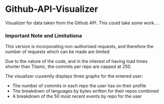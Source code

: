 # Github-API-Visualizer

Visualizer for data taken from the Github API. This could take some work....

### Important Note and Limitationa

This version is incorporating non-authorised requests, and therefore the number of requests which can be made are limited <br>

Due to the nature of the code, and in the interest of having load times shorter than Titanic, the commits per repo are capped at 250.

The visualizer cuurently displays three graphs for the entered user:

* The number of commits in each repo the user has on their profile
* The breakdown of languages by bytes written for their repos combined
* A breakdown of the 50 most recent events by repo for the user



